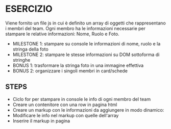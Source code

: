 # ESERCIZIO

Viene fornito un file js in cui è definito un array di oggetti che rappresentano i membri del team.
Ogni membro ha le informazioni necessarie per stampare le relative informazioni: Nome, Ruolo e Foto.
- MILESTONE 1: stampare su console le informazioni di nome, ruolo e la stringa della foto
- MILESTONE 2: stampare le stesse informazioni su DOM sottoforma di stringhe
- BONUS 1: trasformare la stringa foto in una immagine effettiva
- BONUS 2: organizzare i singoli membri in card/schede

## STEPS
- Ciclo for per stampare in console le info di ogni membro del team
- Creare un contenitore con una row in pagina html
- Creare un markup con le informazioni da aggiungere in modo dinamico:
            <!-- <div class="col">
                <div class="card">
                    <img src="./assets/img/angela-caroll-chief-editor.jpg" alt="" class="card-img-top">
                </div>
                <div class="card-body">
                    <h3>Ciao</h3>
                    <p>Lorem ipsum dolor, sit amet consectetur adipisicing elit. Temporibus atque saepe sunt earum reprehenderit exercitationem voluptates? Rem deleniti voluptatum quis dolores autem, voluptas sapiente possimus vel at, ea repudiandae? Labore!</p>
                </div>
            </div> -->
- Modificare le info nel markup con quelle dell'array
- Inserire il markup in pagina